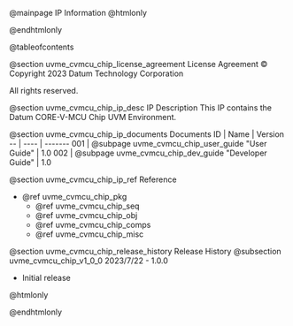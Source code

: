 @mainpage IP Information
@htmlonly
<div class="autonumbering">
@endhtmlonly


@tableofcontents


@section uvme_cvmcu_chip_license_agreement License Agreement
© Copyright 2023 Datum Technology Corporation

All rights reserved.


@section uvme_cvmcu_chip_ip_desc IP Description
This IP contains the Datum CORE-V-MCU Chip UVM Environment.



@section uvme_cvmcu_chip_ip_documents Documents
ID | Name | Version
-- | ---- | -------
001 | @subpage uvme_cvmcu_chip_user_guide "User Guide" | 1.0
002 | @subpage uvme_cvmcu_chip_dev_guide "Developer Guide" | 1.0


@section uvme_cvmcu_chip_ip_ref Reference
 * @ref uvme_cvmcu_chip_pkg
   * @ref uvme_cvmcu_chip_seq
   * @ref uvme_cvmcu_chip_obj
   * @ref uvme_cvmcu_chip_comps
   * @ref uvme_cvmcu_chip_misc


@section uvme_cvmcu_chip_release_history Release History
@subsection uvme_cvmcu_chip_v1_0_0 2023/7/22 - 1.0.0
- Initial release


@htmlonly
</div>
@endhtmlonly